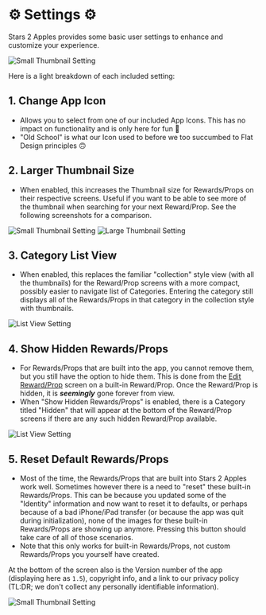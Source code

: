 # ⚙️ Settings ⚙️

Stars 2 Apples provides some basic user settings to enhance and customize your experience.

![Small Thumbnail Setting](https://raw.githubusercontent.com/Stars2Apples/Support/main/assets/settings-screen-5.png)

Here is a light breakdown of each included setting:

## 1. Change App Icon
   - Allows you to select from one of our included App Icons. This has no impact on functionality and is only here for fun 🙂 
   - "Old School" is what our Icon used to before we too succumbed to Flat Design principles 🙃
## 2. Larger Thumbnail Size
   - When enabled, this increases the Thumbnail size for Rewards/Props on their respective screens. Useful if you want to be able to see more of the thumbnail when searching for your next Reward/Prop. See the following screenshots for a comparison.

![Small Thumbnail Setting](https://raw.githubusercontent.com/Stars2Apples/Support/main/assets/settings-screen-1.png)
![Large Thumbnail Setting](https://raw.githubusercontent.com/Stars2Apples/Support/main/assets/settings-screen-2.png)

## 3. Category List View
   - When enabled, this replaces the familiar "collection" style view (with all the thumbnails) for the Reward/Prop screens with a more compact, possibly easier to navigate list of Categories. Entering the category still displays all of the Rewards/Props in that category in the collection style with thumbnails.

![List View Setting](https://raw.githubusercontent.com/Stars2Apples/Support/main/assets/settings-screen-3.png)

## 4. Show Hidden Rewards/Props
   - For Rewards/Props that are built into the app, you cannot remove them, but you still have the option to hide them. This is done from the [Edit Reward/Prop](A.03-Making-Rewards#editingremoving-rewards) screen on a built-in Reward/Prop. Once the Reward/Prop is hidden, it is **_seemingly_** gone forever from view.
   - When "Show Hidden Rewards/Props" is enabled, there is a Category titled "Hidden" that will appear at the bottom of the Reward/Prop screens if there are any such hidden Reward/Prop available.

![List View Setting](https://raw.githubusercontent.com/Stars2Apples/Support/main/assets/settings-screen-4.png)

## 5. Reset Default Rewards/Props
   - Most of the time, the Rewards/Props that are built into Stars 2 Apples work well. Sometimes however there is a need to "reset" these built-in Rewards/Props. This can be because you updated some of the "Identity" information and now want to reset it to defaults, or perhaps because of a bad iPhone/iPad transfer (or because the app was quit during initialization), none of the images for these built-in Rewards/Props are showing up anymore. Pressing this button should take care of all of those scenarios.
   - Note that this only works for built-in Rewards/Props, not custom Rewards/Props you yourself have created.

At the bottom of the screen also is the Version number of the app (displaying here as `1.5`), copyright info, and a link to our privacy policy (TL:DR; we don't collect any personally identifiable information).

![Small Thumbnail Setting](https://raw.githubusercontent.com/Stars2Apples/Support/main/assets/settings-screen-5.png)

